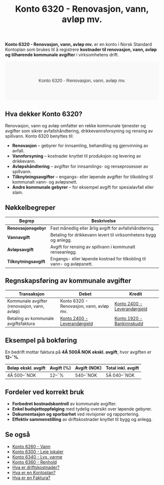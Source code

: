 ﻿---
title: "Konto 6320 - Renovasjon, vann, avløp mv."
seoTitle: "6320-renovasjon-vann-avlop-mv"
description: '**Konto 6320 - Renovasjon, vann, avløp mv.** er en konto i Norsk Standard Kontoplan som brukes til å registrere **kostnader til renovasjon, vann, avløp og ti...'
---

**Konto 6320 - Renovasjon, vann, avløp mv.** er en konto i Norsk Standard Kontoplan som brukes til å registrere **kostnader til renovasjon, vann, avløp og tilhørende kommunale avgifter** i virksomhetens drift.

![Illustrasjon av konto 6320 Renovasjon, vann, avløp mv.](6320-renovasjon-vann-avlop-mv-image.svg)

## Hva dekker Konto 6320?

Renovasjon, vann og avløp omfatter en rekke kommunale tjenester og avgifter som sikrer avfallshåndtering, drikkevannsforsyning og rensing av spillvann. Konto 6320 benyttes til:

* **Renovasjon** – gebyrer for innsamling, behandling og gjenvinning av avfall.
* **Vannforsyning** – kostnader knyttet til produksjon og levering av drikkevann.
* **Avløpshåndtering** – avgifter for innsamlings- og renseprosesser av spillvann.
* **Tilknytningsavgifter** – engangs- eller løpende avgifter for tilkobling til kommunalt vann- og avløpsnett.
* **Andre kommunale gebyrer** – for eksempel avgift for spesialavfall eller slam.

## Nøkkelbegreper

| Begrep                 | Beskrivelse                                                               |
|------------------------|---------------------------------------------------------------------------|
| **Renovasjonsgebyr**   | Fast månedlig eller årlig avgift for avfallshåndtering.                  |
| **Vannavgift**         | Betaling for drikkevann levert til virksomhetens bygg og anlegg.         |
| **Avløpsavgift**       | Avgift for rensing av spillvann i kommunalt renseanlegg.                 |
| **Tilknytningsavgift** | Engangs- eller løpende kostnad for tilkobling til vann- og avløpsnett.    |

## Regnskapsføring av kommunale avgifter

| Transaksjon                                   | Debet                                    | Kredit                                                                            |
|-----------------------------------------------|------------------------------------------|-----------------------------------------------------------------------------------|
| Kommunale avgifter (renovasjon, vann, avløp)  | Konto 6320 - Renovasjon, vann, avløp mv. | [Konto 2400 - Leverandørgjeld](/blogs/kontoplan/2400-leverandorgjeld "Konto 2400 - Leverandørgjeld") |
| Betaling av kommunale avgiftsfaktura         | [Konto 2400 - Leverandørgjeld](/blogs/kontoplan/2400-leverandorgjeld "Konto 2400 - Leverandørgjeld")   | [Konto 1920 - Bankinnskudd](/blogs/kontoplan/1920-bankinnskudd "Konto 1920 - Bankinnskudd")        |

## Eksempel på bokføring

En bedrift mottar faktura på **4Â 500Â NOK ekskl. avgift**, hvor avgiften er **12–¯%**.

| Beløp ekskl. avgift | Avgift (%) | Avgift (NOK) | Total inkl. avgift |
|---------------------|------------|--------------|--------------------|
| 4Â 500–¯NOK           | 12–¯%       | 540–¯NOK      | 5Â 040–¯NOK          |

## Fordeler ved korrekt bruk

* **Forbedret kostnadskontroll** av kommunale avgifter.
* **Enkel budsjettoppfølging** med tydelig oversikt over løpende gebyrer.
* **Dokumentasjon og sporbarhet** ved revisjoner og rapportering.
* **Effektiv sammenstilling** av driftskostnader knyttet til bygg og anlegg.

## Se også

* [Konto 6260 - Vann](/blogs/kontoplan/6260-vann "Konto 6260 - Vann")
* [Konto 6300 - Leie lokaler](/blogs/kontoplan/6300-leie-lokaler "Konto 6300 - Leie lokaler")
* [Konto 6340 - Lys, varme](/blogs/kontoplan/6340-lys-varme "Konto 6340 - Lys, varme")
* [Konto 6360 - Renhold](/blogs/kontoplan/6360-renhold "Konto 6360 - Renhold")
* [Hva er driftskostnader?](/blogs/regnskap/hva-er-driftskostnader "Hva er driftskostnader?")
* [Hva er en Kontoplan?](/blogs/regnskap/hva-er-kontoplan "Hva er en Kontoplan? Komplett Guide til Kontoplaner i Norsk Regnskap")
* [Hva er en Faktura?](/blogs/regnskap/hva-er-en-faktura "Hva er en Faktura? En Guide til Norske Fakturakrav")






